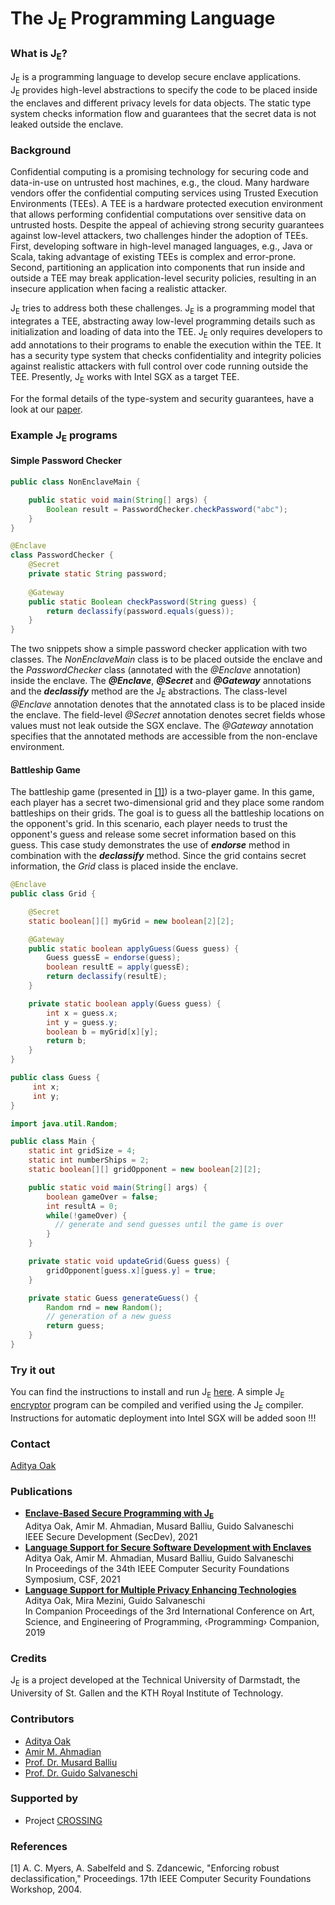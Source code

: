# The J<sub>E</sub> Programming Language 

### What is J<sub>E</sub>?  
J<sub>E</sub> is a programming language to develop secure enclave applications.  
J<sub>E</sub> provides high-level abstractions to specify the code to be placed inside
the enclaves and different privacy levels for data objects.
The static type system checks information flow and guarantees that the
secret data is not leaked outside the enclave.

### Background 
Confidential computing is a promising technology
for securing code and data-in-use on untrusted host machines,
e.g., the cloud. Many hardware vendors offer the confidential
computing services using Trusted Execution Environments (TEEs).
A TEE is a hardware protected execution environment that allows
performing confidential computations over sensitive data on
untrusted hosts. Despite the appeal of achieving strong security
guarantees against low-level attackers, two challenges hinder
the adoption of TEEs. First, developing software in high-level
managed languages, e.g., Java or Scala, taking advantage of
existing TEEs is complex and error-prone. Second, partitioning
an application into components that run inside and outside a
TEE may break application-level security policies, resulting in
an insecure application when facing a realistic attacker.  

J<sub>E</sub> tries to address both these challenges.
J<sub>E</sub> is a programming model that integrates a TEE,
abstracting away low-level programming details such as initialization
and loading of data into the TEE. J<sub>E</sub> only requires
developers to add annotations to their programs to enable the
execution within the TEE. It has a security type system that
checks confidentiality and integrity policies against realistic
attackers with full control over code running outside the TEE.
Presently, J<sub>E</sub> works with Intel SGX as a target TEE.  

For the formal details of the type-system and security guarantees,
have a look at our [paper](https://programming-group.com/assets/pdf/papers/2021_Language-Support-for-Secure-Software-Development-with-Enclaves.pdf).


### Example J<sub>E</sub> programs
#### Simple Password Checker 
```java
public class NonEnclaveMain {

    public static void main(String[] args) {
        Boolean result = PasswordChecker.checkPassword("abc");
    }
}
```
```java
@Enclave
class PasswordChecker {
	@Secret
	private static String password;
		
	@Gateway
	public static Boolean checkPassword(String guess) {
		return declassify(password.equals(guess));
	} 
}
```
The two snippets show a simple password checker application with two classes. The *NonEnclaveMain* class is to be placed outside the enclave and the *PasswordChecker* class (annotated with the *@Enclave* annotation) inside the enclave. The ***@Enclave***, ***@Secret*** and ***@Gateway*** annotations and the ***declassify*** method are the J<sub>E</sub> abstractions. The class-level *@Enclave* annotation denotes that the annotated class is to be placed inside the enclave. The field-level *@Secret* annotation denotes secret fields whose values must not leak outside the SGX enclave. The *@Gateway* annotation specifies that the annotated methods are accessible from the non-enclave environment.
#### Battleship Game
The battleship game (presented in [[1]](#myersRoDecl)) is a two-player game. In this game, each player has a secret two-dimensional grid and they place some random battleships on their grids. The goal is to guess all the battleship locations on the opponent's grid. In this scenario, each player needs to trust the opponent's guess and release some secret information based on this guess. This case study demonstrates the use of ***endorse*** method in combination with the ***declassify*** method. Since the grid contains  secret information, the *Grid* class is placed inside the enclave.
```java
@Enclave
public class Grid {

    @Secret
    static boolean[][] myGrid = new boolean[2][2];

    @Gateway
    public static boolean applyGuess(Guess guess) {
        Guess guessE = endorse(guess);
        boolean resultE = apply(guessE);
        return declassify(resultE);
    }

    private static boolean apply(Guess guess) {
        int x = guess.x;
        int y = guess.y;
        boolean b = myGrid[x][y];
        return b;
    }
}

public class Guess {
     int x;
     int y;
}
```
```java
import java.util.Random;

public class Main {
    static int gridSize = 4;
    static int numberShips = 2;
    static boolean[][] gridOpponent = new boolean[2][2];

    public static void main(String[] args) {
        boolean gameOver = false;
        int resultA = 0;
        while(!gameOver) {
          // generate and send guesses until the game is over
        }
    }

    private static void updateGrid(Guess guess) {
        gridOpponent[guess.x][guess.y] = true;
    }

    private static Guess generateGuess() {
        Random rnd = new Random();
        // generation of a new guess 
        return guess;
    }
}
```
### Try it out

You can find the instructions to install and run J<sub>E</sub> [here](https://github.com/prg-grp/je-lang#prerequisites). A simple J<sub>E</sub> [encryptor](https://github.com/prg-grp/je-lang/tree/main/test-cases/src/je/de/tuda/prg/encryptor) program can be compiled and verified using the J<sub>E</sub> compiler.
Instructions for automatic deployment into Intel SGX will be added soon !!!

### Contact
[Aditya Oak](https://programming-group.com/members/oak)

### Publications
* [**Enclave-Based Secure Programming with J<sub>E</sub>**](https://programming-group.com/assets/pdf/papers/2021_Enclave-Based-Secure-Programming-with-JE.pdf)  
  Aditya Oak, Amir M. Ahmadian, Musard Balliu, Guido Salvaneschi  
  IEEE Secure Development (SecDev), 2021
* [**Language Support for Secure Software Development with Enclaves**](https://programming-group.com/assets/pdf/papers/2021_Language-Support-for-Secure-Software-Development-with-Enclaves.pdf)  
  Aditya Oak, Amir M. Ahmadian, Musard Balliu, Guido Salvaneschi  
  In Proceedings of the 34th IEEE Computer Security Foundations Symposium, CSF, 2021
* [**Language Support for Multiple Privacy Enhancing Technologies**](https://dl.acm.org/doi/10.1145/3328433.3328446)  
  Aditya Oak, Mira Mezini, Guido Salvaneschi  
  In Companion Proceedings of the 3rd International Conference on Art, Science, and Engineering of Programming, ‹Programming› Companion, 2019

### Credits
J<sub>E</sub> is a project developed at the Technical University of Darmstadt, the University of St. Gallen and the KTH Royal Institute of Technology.

### Contributors
* [Aditya Oak](https://programming-group.com/members/oak)
* [Amir M. Ahmadian](https://www.kth.se/profile/ahmadia)
* [Prof. Dr. Musard Balliu](https://people.kth.se/~musard/)
* [Prof. Dr. Guido Salvaneschi](https://programming-group.com/members/salvaneschi)

### Supported by
* Project [CROSSING](https://www.crossing.tu-darmstadt.de/crc_1119/index.en.jsp)

### References
<a name="myersRoDecl"></a>[1] A. C. Myers, A. Sabelfeld and S. Zdancewic, "Enforcing robust declassification," Proceedings. 17th IEEE Computer Security Foundations Workshop, 2004.